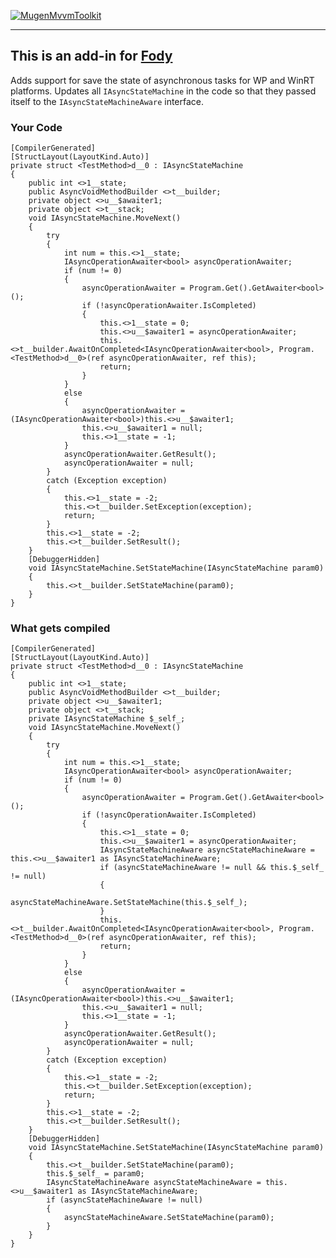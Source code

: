[![MugenMvvmToolkit](https://raw.githubusercontent.com/MugenMvvmToolkit/MugenMvvmToolkit/master/logo_horizontal.png)](https://github.com/MugenMvvmToolkit/MugenMvvmToolkit)

----------
## This is an add-in for [Fody](https://github.com/Fody/Fody/) 
Adds support for save the state of asynchronous tasks for WP and WinRT platforms. Updates all `IAsyncStateMachine` in the code so that they passed itself to the `IAsyncStateMachineAware` interface.

### Your Code

	[CompilerGenerated]
	[StructLayout(LayoutKind.Auto)]
	private struct <TestMethod>d__0 : IAsyncStateMachine
	{
		public int <>1__state;
		public AsyncVoidMethodBuilder <>t__builder;
		private object <>u__$awaiter1;
		private object <>t__stack;
		void IAsyncStateMachine.MoveNext()
		{
			try
			{
				int num = this.<>1__state;
				IAsyncOperationAwaiter<bool> asyncOperationAwaiter;
				if (num != 0)
				{
					asyncOperationAwaiter = Program.Get().GetAwaiter<bool>();
					if (!asyncOperationAwaiter.IsCompleted)
					{
						this.<>1__state = 0;
						this.<>u__$awaiter1 = asyncOperationAwaiter;
						this.<>t__builder.AwaitOnCompleted<IAsyncOperationAwaiter<bool>, Program.<TestMethod>d__0>(ref asyncOperationAwaiter, ref this);
						return;
					}
				}
				else
				{
					asyncOperationAwaiter = (IAsyncOperationAwaiter<bool>)this.<>u__$awaiter1;
					this.<>u__$awaiter1 = null;
					this.<>1__state = -1;
				}
				asyncOperationAwaiter.GetResult();
				asyncOperationAwaiter = null;
			}
			catch (Exception exception)
			{
				this.<>1__state = -2;
				this.<>t__builder.SetException(exception);
				return;
			}
			this.<>1__state = -2;
			this.<>t__builder.SetResult();
		}
		[DebuggerHidden]
		void IAsyncStateMachine.SetStateMachine(IAsyncStateMachine param0)
		{
			this.<>t__builder.SetStateMachine(param0);
		}
	}
	


### What gets compiled

	[CompilerGenerated]
	[StructLayout(LayoutKind.Auto)]
	private struct <TestMethod>d__0 : IAsyncStateMachine
	{
		public int <>1__state;
		public AsyncVoidMethodBuilder <>t__builder;
		private object <>u__$awaiter1;
		private object <>t__stack;
		private IAsyncStateMachine $_self_;
		void IAsyncStateMachine.MoveNext()
		{
			try
			{
				int num = this.<>1__state;
				IAsyncOperationAwaiter<bool> asyncOperationAwaiter;
				if (num != 0)
				{
					asyncOperationAwaiter = Program.Get().GetAwaiter<bool>();
					if (!asyncOperationAwaiter.IsCompleted)
					{
						this.<>1__state = 0;
						this.<>u__$awaiter1 = asyncOperationAwaiter;
						IAsyncStateMachineAware asyncStateMachineAware = this.<>u__$awaiter1 as IAsyncStateMachineAware;
						if (asyncStateMachineAware != null && this.$_self_ != null)
						{
							asyncStateMachineAware.SetStateMachine(this.$_self_);
						}
						this.<>t__builder.AwaitOnCompleted<IAsyncOperationAwaiter<bool>, Program.<TestMethod>d__0>(ref asyncOperationAwaiter, ref this);
						return;
					}
				}
				else
				{
					asyncOperationAwaiter = (IAsyncOperationAwaiter<bool>)this.<>u__$awaiter1;
					this.<>u__$awaiter1 = null;
					this.<>1__state = -1;
				}
				asyncOperationAwaiter.GetResult();
				asyncOperationAwaiter = null;
			}
			catch (Exception exception)
			{
				this.<>1__state = -2;
				this.<>t__builder.SetException(exception);
				return;
			}
			this.<>1__state = -2;
			this.<>t__builder.SetResult();
		}
		[DebuggerHidden]
		void IAsyncStateMachine.SetStateMachine(IAsyncStateMachine param0)
		{
			this.<>t__builder.SetStateMachine(param0);
			this.$_self_ = param0;
			IAsyncStateMachineAware asyncStateMachineAware = this.<>u__$awaiter1 as IAsyncStateMachineAware;
			if (asyncStateMachineAware != null)
			{
				asyncStateMachineAware.SetStateMachine(param0);
			}
		}
	}

